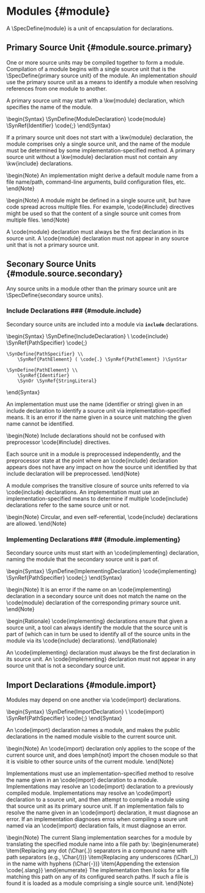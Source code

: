 Modules {#module}
=======

A \SpecDefine{module} is a unit of encapsulation for declarations.

Primary Source Unit {#module.source.primary}
-------------------

One or more source units may be compiled together to form a module.
Compilation of a module begins with a single source unit that is the \SpecDefine{primary source unit} of the module.
An implementation *should* use the primary source unit as a means to identify a module when resolving references from one module to another.

A primary source unit may start with a \kw{module} declaration, which specifies the name of the module.

\begin{Syntax}
\SynDefine{ModuleDeclaration}
    \code{module} \SynRef{Identifier} \code{;}
\end{Syntax}

If a primary source unit does not start with a \kw{module} declaration, the module comprises only a single source unit, and the name of the module must be determined by some implementation-specified method.
A primary source unit without a \kw{module} declaration must not contain any \kw{include} declarations.

\begin{Note}
An implementation might derive a default module name from a file name/path, command-line arguments, build configuration files, etc.
\end{Note}

\begin{Note}
A module might be defined in a single source unit, but have code spread across multiple files.
For example, \code{#include} directives might be used so that the content of a single source unit comes from multiple files.
\end{Note}

A \code{module} declaration must always be the first declaration in its source unit.
A \code{module} declaration must not appear in any source unit that is not a primary source unit.

Seconary Source Units {#module.source.secondary}
---------------------

Any source units in a module other than the primary source unit are \SpecDefine{secondary source units}.

### Include Declarations ### {#module.include}

Secondary source units are included into a module via **`include`** declarations.

\begin{Syntax}
    \SynDefine{IncludeDeclaration} \\
        \code{include} \SynRef{PathSpecifier} \code{;}

    \SynDefine{PathSpecifier} \\
        \SynRef{PathElement} ( \code{.} \SynRef{PathElement} )\SynStar

    \SynDefine{PathElement} \\
        \SynRef{Identifier}
        \SynOr \SynRef{StringLiteral}
\end{Syntax}

An implementation must use the name (identifier or string) given in an include declaration to identify a source unit via implementation-specified means.
It is an error if the name given in a source unit matching the given name cannot be identified.

\begin{Note}
Include declarations should not be confused with preprocessor \code{#include} directives.

Each source unit in a module is preprocessed independently, and the preprocessor state at the point where an \code{include} declaration appears does not have any impact on how the source unit identified by that include declaration will be preprocessed.
\end{Note}

A module comprises the transitive closure of source units referred to via \code{include} declarations.
An implementation must use an implementation-specified means to determine if multiple \code{include} declarations refer to the same source unit or not.

\begin{Note}
Circular, and even self-referential, \code{include} declarations are allowed.
\end{Note}

### Implementing Declarations ### {#module.implementing}

Secondary source units must start with an \code{implementing} declaration, naming the module that the secondary source unit is part of.

\begin{Syntax}
\SynDefine{ImplementingDeclaration}
    \code{implementing} \SynRef{PathSpecifier} \code{;}
\end{Syntax}

\begin{Note}
It is an error if the name on an \code{implementing} declaration in a secondary source unit does not match the name on the \code{module} declaration of the corresponding primary source unit.
\end{Note}

\begin{Rationale}
\code{implementing} declarations ensure that given a source unit, a tool can always identify the module that the source unit is part of (which can in turn be used to identify all of the source units in the module via its \code{include} declarations).
\end{Rationale}

An \code{implementing} declaration must always be the first declaration in its source unit.
An \code{implementing} declaration must not appear in any source unit that is not a secondary source unit.


Import Declarations {#module.import}
-------------------

Modules may depend on one another via \code{import} declarations.

\begin{Syntax}
  \SynDefine{ImportDeclaration} \\
    \code{import} \SynRef{PathSpecifier} \code{;}
\end{Syntax}

An \code{import} declaration names a module, and makes the public declarations in the named module visible to the current source unit.

\begin{Note} 
An \code{import} declaration only applies to the scope of the current source unit, and does \emph{not} import the chosen module so that it is visible to other source units of the current module.
\end{Note}

Implementations must use an implementation-specified method to resolve the name given in an \code{import} declaration to a module.
Implementations may resolve an \code{import} declaration to a previously compiled module.
Implementations may resolve an \code{import} declaration to a source unit, and then attempt to compile a module using that source unit as its primary source unit.
If an implementation fails to resolve the name given in an \code{import} declaration, it must diagnose an error.
If an implementation diagnoses erros when compiling a soure unit named via an \code{import} declaration fails, it must diagnose an error.

\begin{Note}
The current Slang implementation searches for a module by translating the specified module name into a file path by:
\begin{enumerate}
    \item{Replacing any dot (\Char{.}) separators in a compound name with path separators (e.g., \Char{/})}
    \item{Replacing any underscores (\Char{_}) in the name with hyphens (\Char{-})}
    \item{Appending the extension \code{.slang}}
\end{enumerate}
The implementation then looks for a file matching this path on any of its configured search paths.
If such a file is found it is loaded as a module comprising a single source unit.
\end{Note}




























